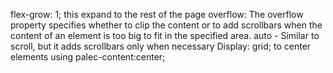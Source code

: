   flex-grow: 1; this expand to the rest of the page 
  overflow: The overflow property specifies whether to clip the content or to add scrollbars when the content of an element is too big to fit in the specified area.
  auto - Similar to scroll, but it adds scrollbars only when necessary
  Display: grid; to center elements using palec-content:center;